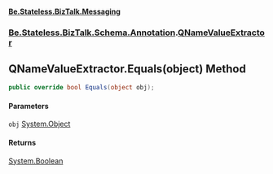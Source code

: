 #### [Be.Stateless.BizTalk.Messaging](README.md 'README')
### [Be.Stateless.BizTalk.Schema.Annotation](Be.Stateless.BizTalk.Schema.Annotation.md 'Be.Stateless.BizTalk.Schema.Annotation').[QNameValueExtractor](QNameValueExtractor.md 'Be.Stateless.BizTalk.Schema.Annotation.QNameValueExtractor')

## QNameValueExtractor.Equals(object) Method

```csharp
public override bool Equals(object obj);
```
#### Parameters

<a name='Be.Stateless.BizTalk.Schema.Annotation.QNameValueExtractor.Equals(object).obj'></a>

`obj` [System.Object](https://docs.microsoft.com/en-us/dotnet/api/System.Object 'System.Object')

#### Returns
[System.Boolean](https://docs.microsoft.com/en-us/dotnet/api/System.Boolean 'System.Boolean')